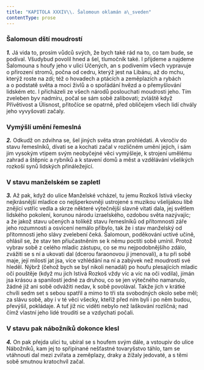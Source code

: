 ```yaml
---
title: "KAPITOLA XXXIV\\. Šalomoun oklamán a\_sveden"
contentType: prose
---
```


### Šalomoun dští moudrostí

**_1._** Já vida to, prosím vůdců svých, že bych také rád na to, co tam bude, se podíval. Všudybud povolil hned a šel, tlumočník také. I přijdeme a najdeme Šalomouna s houfy jeho v ulici Učených, an s podivením všech vypravuje o přirození stromů, počna od cedru, kterýž jest na Libánu, až do mchu, kterýž roste na zdi; též o hovadech a ptácích a zeměplazích a rybách a o podstatě světa a moci živlů a o spořádání hvězd a o přemyšlování lidském etc. I přicházeli ze všech národů poslouchati moudrosti jeho. Tím zveleben byv nadmíru, počal se sám sobě zalibovati; zvláště když Přívětivost a Úlisnost, přitočíce se opatrně, před obličejem všech lidí chvály jeho vyvyšovati začaly.

### Vymýšlí umění řemeslná

**_2._** Odkudž on zdvihna se, šel jiných světa stran prohlédati. A vkročiv do stavu řemeslníků, dívati se a kochati začal v rozličném umění jejich, i sám jim vysokým vtipem svým neobyčejné věci vymýšleje, k strojení umělému zahrad a štěpnic a rybníků a k stavení domů a měst a vzdělávání všelikých rozkoší synů lidských přináležející.

### V stavu manželském se zapletl

**_3._** Až pak, když do ulice Manželské vcházel, tu jemu Rozkoš lstivá všecky nejkrásnější mladice co nejšperkovněji ustrojené s muzikou všelijakou libě znějící vstříc vedla a skrze některé výtečnější slavně vítati dala, jej světlem lidského pokolení, korunou národu izraelského, ozdobou světa nazývajíc; a že jakož stavu učených a tolikéž stavu řemeslníků od přítomnosti záře jeho rozumnosti a osvícení nemálo přibylo, tak že i stav manželský od přítomnosti jeho slávy zvelebení čeká. Šalomoun, poděkování uctivé učině, ohlásil se, že stav ten přiučastněním se k němu poctíti sobě umínil. Protož vybrav sobě z celého mladic zástupu, co se mu nejpodobnějšího zdálo, zvážiti se s ní a ukovati dal (dcerou faraonovou ji jmenovali), a tu při sobě maje, její milostí jat jsa, více vzhlédání na ní a zabývek než moudrosti své hleděl. Nýbrž (čehož bych se byl nikoli nenadál) po houfu plesajících mladic oči pouštěje (když mu jich lstivá Rozkoš vždy víc a víc na oči vodila), jímán jsa krásou a spanilostí jedné za druhou, co se jen výtečného namanulo, žádné již ani sobě odvážiti nedav, k sobě povolával. Takže jich v krátké chvíli sedm set s sebou spatřil a mimo to tři sta svobodných okolo sebe měl; za slávu sobě, aby i v té věci všecky, kteříž před ním byli i po něm budou, převýšil, pokládaje. A tuť již nic viděti nebylo než laškování rozličná; nad čímž vlastní jeho lidé trouditi se a vzdychati počali.

### V stavu pak nábožníků dokonce klesl

**_4._** On pak přejda ulici tu, ubíral se s houfem svým dále, a vstoupiv do ulice Nábožníků, kam jej to spřipínané nešťastné tovaryšstvo táhlo, tam se vtáhnouti dal mezi zvířata a zeměplazy, draky a žížaly jedovaté, a s těmi sobě smutnou kratochvíl začal.
